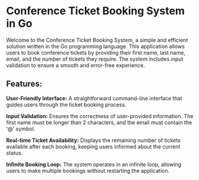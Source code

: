 # Conference Ticket Booking System in Go
Welcome to the Conference Ticket Booking System, a simple and efficient solution written in the Go programming language. This application allows users to book conference tickets by providing their first name, last name, email, and the number of tickets they require. The system includes input validation to ensure a smooth and error-free experience.
## Features:
**User-Friendly Interface:** A straightforward command-line interface that guides users through the ticket booking process.

**Input Validation:** Ensures the correctness of user-provided information. The first name must be longer than 2 characters, and the email must contain the '@' symbol.

**Real-time Ticket Availability:** Displays the remaining number of tickets available after each booking, keeping users informed about the current status.

**Infinite Booking Loop:** The system operates in an infinite loop, allowing users to make multiple bookings without restarting the application.

